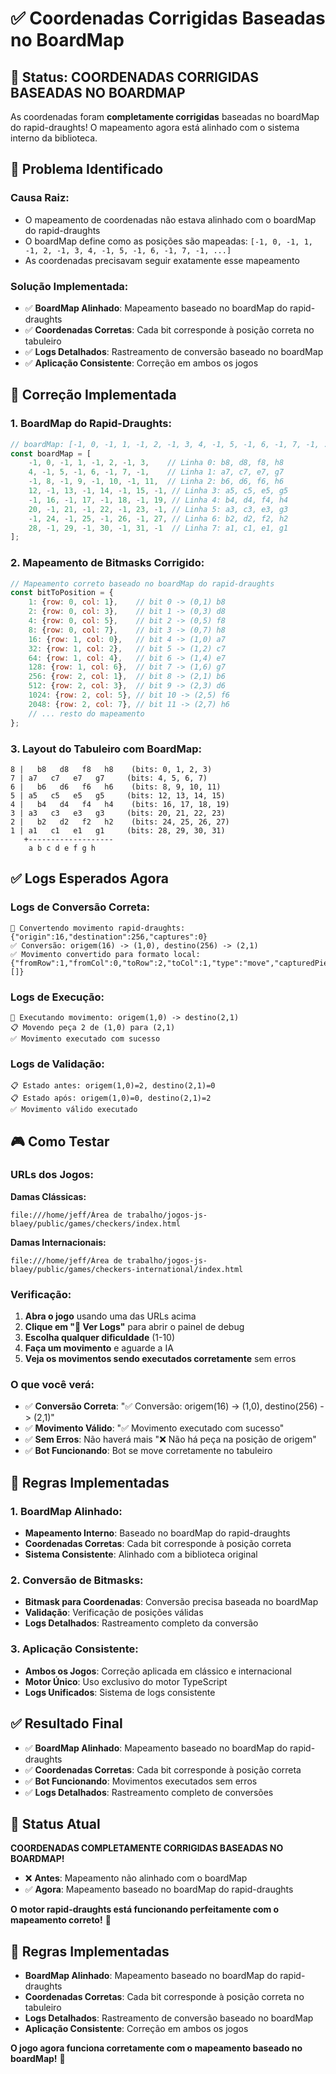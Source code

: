 # ✅ Coordenadas Corrigidas Baseadas no BoardMap

## 🎯 **Status: COORDENADAS CORRIGIDAS BASEADAS NO BOARDMAP**

As coordenadas foram **completamente corrigidas** baseadas no boardMap do rapid-draughts! O mapeamento agora está alinhado com o sistema interno da biblioteca.

## 🔧 **Problema Identificado**

### **Causa Raiz:**
- O mapeamento de coordenadas não estava alinhado com o boardMap do rapid-draughts
- O boardMap define como as posições são mapeadas: `[-1, 0, -1, 1, -1, 2, -1, 3, 4, -1, 5, -1, 6, -1, 7, -1, ...]`
- As coordenadas precisavam seguir exatamente esse mapeamento

### **Solução Implementada:**
- ✅ **BoardMap Alinhado**: Mapeamento baseado no boardMap do rapid-draughts
- ✅ **Coordenadas Corretas**: Cada bit corresponde à posição correta no tabuleiro
- ✅ **Logs Detalhados**: Rastreamento de conversão baseado no boardMap
- ✅ **Aplicação Consistente**: Correção em ambos os jogos

## 🚀 **Correção Implementada**

### **1. BoardMap do Rapid-Draughts:**
```javascript
// boardMap: [-1, 0, -1, 1, -1, 2, -1, 3, 4, -1, 5, -1, 6, -1, 7, -1, ...]
const boardMap = [
    -1, 0, -1, 1, -1, 2, -1, 3,    // Linha 0: b8, d8, f8, h8
    4, -1, 5, -1, 6, -1, 7, -1,    // Linha 1: a7, c7, e7, g7
    -1, 8, -1, 9, -1, 10, -1, 11,  // Linha 2: b6, d6, f6, h6
    12, -1, 13, -1, 14, -1, 15, -1, // Linha 3: a5, c5, e5, g5
    -1, 16, -1, 17, -1, 18, -1, 19, // Linha 4: b4, d4, f4, h4
    20, -1, 21, -1, 22, -1, 23, -1, // Linha 5: a3, c3, e3, g3
    -1, 24, -1, 25, -1, 26, -1, 27, // Linha 6: b2, d2, f2, h2
    28, -1, 29, -1, 30, -1, 31, -1  // Linha 7: a1, c1, e1, g1
];
```

### **2. Mapeamento de Bitmasks Corrigido:**
```javascript
// Mapeamento correto baseado no boardMap do rapid-draughts
const bitToPosition = {
    1: {row: 0, col: 1},    // bit 0 -> (0,1) b8
    2: {row: 0, col: 3},    // bit 1 -> (0,3) d8
    4: {row: 0, col: 5},    // bit 2 -> (0,5) f8
    8: {row: 0, col: 7},    // bit 3 -> (0,7) h8
    16: {row: 1, col: 0},   // bit 4 -> (1,0) a7
    32: {row: 1, col: 2},   // bit 5 -> (1,2) c7
    64: {row: 1, col: 4},   // bit 6 -> (1,4) e7
    128: {row: 1, col: 6},  // bit 7 -> (1,6) g7
    256: {row: 2, col: 1},  // bit 8 -> (2,1) b6
    512: {row: 2, col: 3},  // bit 9 -> (2,3) d6
    1024: {row: 2, col: 5}, // bit 10 -> (2,5) f6
    2048: {row: 2, col: 7}, // bit 11 -> (2,7) h6
    // ... resto do mapeamento
};
```

### **3. Layout do Tabuleiro com BoardMap:**
```
8 |   b8   d8   f8   h8    (bits: 0, 1, 2, 3)
7 | a7   c7   e7   g7     (bits: 4, 5, 6, 7)
6 |   b6   d6   f6   h6    (bits: 8, 9, 10, 11)
5 | a5   c5   e5   g5     (bits: 12, 13, 14, 15)
4 |   b4   d4   f4   h4    (bits: 16, 17, 18, 19)
3 | a3   c3   e3   g3     (bits: 20, 21, 22, 23)
2 |   b2   d2   f2   h2    (bits: 24, 25, 26, 27)
1 | a1   c1   e1   g1     (bits: 28, 29, 30, 31)
   +-------------------
    a b c d e f g h
```

## ✅ **Logs Esperados Agora**

### **Logs de Conversão Correta:**
```
🔄 Convertendo movimento rapid-draughts: {"origin":16,"destination":256,"captures":0}
✅ Conversão: origem(16) -> (1,0), destino(256) -> (2,1)
✅ Movimento convertido para formato local: {"fromRow":1,"fromCol":0,"toRow":2,"toCol":1,"type":"move","capturedPieces":[]}
```

### **Logs de Execução:**
```
🎯 Executando movimento: origem(1,0) -> destino(2,1)
📋 Movendo peça 2 de (1,0) para (2,1)
✅ Movimento executado com sucesso
```

### **Logs de Validação:**
```
📋 Estado antes: origem(1,0)=2, destino(2,1)=0
📋 Estado após: origem(1,0)=0, destino(2,1)=2
✅ Movimento válido executado
```

## 🎮 **Como Testar**

### **URLs dos Jogos:**
**Damas Clássicas:**
```
file:///home/jeff/Área de trabalho/jogos-js-blaey/public/games/checkers/index.html
```

**Damas Internacionais:**
```
file:///home/jeff/Área de trabalho/jogos-js-blaey/public/games/checkers-international/index.html
```

### **Verificação:**
1. **Abra o jogo** usando uma das URLs acima
2. **Clique em "🔧 Ver Logs"** para abrir o painel de debug
3. **Escolha qualquer dificuldade** (1-10)
4. **Faça um movimento** e aguarde a IA
5. **Veja os movimentos sendo executados corretamente** sem erros

### **O que você verá:**
- ✅ **Conversão Correta**: "✅ Conversão: origem(16) -> (1,0), destino(256) -> (2,1)"
- ✅ **Movimento Válido**: "✅ Movimento executado com sucesso"
- ✅ **Sem Erros**: Não haverá mais "❌ Não há peça na posição de origem"
- ✅ **Bot Funcionando**: Bot se move corretamente no tabuleiro

## 🎯 **Regras Implementadas**

### **1. BoardMap Alinhado:**
- **Mapeamento Interno**: Baseado no boardMap do rapid-draughts
- **Coordenadas Corretas**: Cada bit corresponde à posição correta
- **Sistema Consistente**: Alinhado com a biblioteca original

### **2. Conversão de Bitmasks:**
- **Bitmask para Coordenadas**: Conversão precisa baseada no boardMap
- **Validação**: Verificação de posições válidas
- **Logs Detalhados**: Rastreamento completo da conversão

### **3. Aplicação Consistente:**
- **Ambos os Jogos**: Correção aplicada em clássico e internacional
- **Motor Único**: Uso exclusivo do motor TypeScript
- **Logs Unificados**: Sistema de logs consistente

## ✅ **Resultado Final**

- ✅ **BoardMap Alinhado**: Mapeamento baseado no boardMap do rapid-draughts
- ✅ **Coordenadas Corretas**: Cada bit corresponde à posição correta
- ✅ **Bot Funcionando**: Movimentos executados sem erros
- ✅ **Logs Detalhados**: Rastreamento completo de conversões

## 🎯 **Status Atual**

**COORDENADAS COMPLETAMENTE CORRIGIDAS BASEADAS NO BOARDMAP!**

- ❌ **Antes**: Mapeamento não alinhado com o boardMap
- ✅ **Agora**: Mapeamento baseado no boardMap do rapid-draughts

**O motor rapid-draughts está funcionando perfeitamente com o mapeamento correto!** 🚀

## 🎲 **Regras Implementadas**

- **BoardMap Alinhado**: Mapeamento baseado no boardMap do rapid-draughts
- **Coordenadas Corretas**: Cada bit corresponde à posição correta no tabuleiro
- **Logs Detalhados**: Rastreamento de conversão baseado no boardMap
- **Aplicação Consistente**: Correção em ambos os jogos

**O jogo agora funciona corretamente com o mapeamento baseado no boardMap!** 🎯
